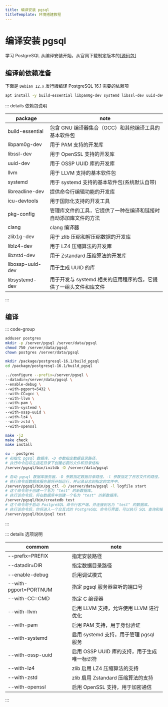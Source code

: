 ```yaml
---
title: 编译安装 pgsql
titleTemplate: 环境搭建教程
---
```


# 编译安装 pgsql

学习 PostgreSQL 从编译安装开始，从官网下载制定版本的[[源码包]](https://www.postgresql.org/ftp/source/)

## 编译前依赖准备

下面是 `Debian 12.x` 发行版编译 PostgreSQL 16.1 需要的依赖项

```bash
apt install -y build-essential libpam0g-dev systemd libssl-dev uuid-dev zlib1g-dev liblz4-dev libzstd-dev llvm libreadline-dev icu-devtools pkg-config clang libossp-uuid-dev libsystemd-dev
```

::: details 依赖包说明

| package          | note                                                              |
| ---------------- | ----------------------------------------------------------------- |
| build-essential  | 包含 GNU 编译器集合（GCC）和其他编译工具的基本软件包              |
| libpam0g-dev     | 用于 PAM 支持的开发库                                             |
| libssl-dev       | 用于 OpenSSL 支持的开发库                                         |
| uuid-dev         | 用于 OSSP UUID 库的开发库                                         |
| llvm             | 用于 LLVM 支持的基本软件包                                        |
| systemd          | 用于 systemd 支持的基本软件包(系统默认自带)                       |
| libreadline-dev  | 提供命令行编辑功能的开发库                                        |
| icu-devtools     | 用于国际化支持的开发工具                                          |
| pkg-config       | 管理库文件的工具，它提供了一种在编译和链接时自动添加库文件的方法  |
| clang            | clang 编译器                                                      |
| zlib1g-dev       | 用于 zlib 压缩和解压缩数据的开发库                                |
| liblz4-dev       | 用于 LZ4 压缩算法的开发库                                         |
| libzstd-dev      | 用于 Zstandard 压缩算法的开发库                                   |
| libossp-uuid-dev | 用于生成 UUID 的库                                                |
| libsystemd-dev   | 用于开发与 systemd 相关的应用程序的包，它提供了一组头文件和库文件 |

:::

## 编译

::: code-group

```bash [用户及权限]
adduser postgres
mkdir -p /server/pgsql /server/data/pgsql
chmod 750 /server/data/pgsql
chown postgres /server/data/pgsql
```

```bash [进入构建目录]
mkdir /package/postgresql-16.1/build_pgsql
cd /package/postgresql-16.1/build_pgsql
```

```bash [编译指令]
../configure --prefix=/server/pgsql \
--datadir=/server/data/pgsql \
--enable-debug \
--with-pgport=5432 \
--with-CC=gcc \
--with-llvm \
--with-pam \
--with-systemd \
--with-ossp-uuid \
--with-lz4 \
--with-zstd \
--with-openssl
```

```bash [安装指令]
make -j2
make check
make install
```

```bash [数据初始化]
su - postgres
# 初始化 pgsql 数据库，-D 参数指定数据目录路径，
# 执行命令后将在指定目录下创建必要的文件和目录结构
/server/pgsql/bin/initdb -D /server/data/pgsql
```

```bash [测试]
# 启动 pgsql 数据库服务器，-D 参数指定数据目录路径，-l 参数指定了日志文件的路径，
# 执行命令后数据库服务器将开始运行，并记录日志到指定的文件中。
/server/pgsql/bin/pg_ctl -D /server/data/pgsql -l logfile start
# 这个命令用于创建一个名为 "test" 的新数据库。
# 执行该命令后，将在数据库中创建一个名为 "test" 的新数据库。
/server/pgsql/bin/createdb test
# 这个命令用于启动 PostgreSQL 命令行客户端，并连接到名为 "test" 的数据库。
# 执行该命令后，你将进入一个交互式的 PostgreSQL 命令行界面，可以执行 SQL 查询和操作。
/server/pgsql/bin/psql test
```

:::

::: details 选项说明

| commom                | note                                        |
| --------------------- | ------------------------------------------- |
| --prefix=PREFIX       | 指定安装路径                                |
| --datadir=DIR         | 指定数据目录路径                            |
| --enable-debug        | 启用调试模式                                |
| --with-pgport=PORTNUM | 指定 pgsql 服务器监听的端口号               |
| --with-CC=CMD         | 指定 C 编译器                               |
| --with-llvm           | 启用 LLVM 支持，允许使用 LLVM 进行优化      |
| --with-pam            | 启用 PAM 支持，用于身份验证                 |
| --with-systemd        | 启用 systemd 支持，用于管理 pgsql 服务      |
| --with-ossp-uuid      | 启用 OSSP UUID 库的支持，用于生成唯一标识符 |
| --with-lz4            | zlib 启用 LZ4 压缩算法的支持                |
| --with-zstd           | zlib 启用 Zstandard 压缩算法的支持          |
| --with-openssl        | 启用 OpenSSL 支持，用于加密通信             |

:::
